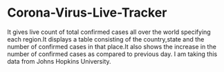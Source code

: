 # Corona-Virus-Live-Tracker
It gives live count of total confirmed cases all over the world specifying each region.It displays a table consisting of the country,state 
and the number of confirmed cases in that place.It also shows the increase in the number of confirmed cases as compared to previous day.
I am taking this data from Johns Hopkins University.
